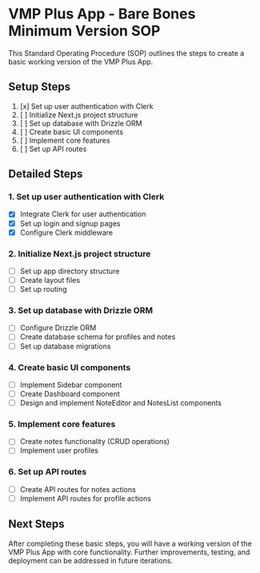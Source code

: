 # VMP Plus App - Bare Bones Minimum Version SOP

This Standard Operating Procedure (SOP) outlines the steps to create a basic working version of the VMP Plus App.

## Setup Steps

1. [x] Set up user authentication with Clerk
2. [ ] Initialize Next.js project structure
3. [ ] Set up database with Drizzle ORM
4. [ ] Create basic UI components
5. [ ] Implement core features
6. [ ] Set up API routes

## Detailed Steps

### 1. Set up user authentication with Clerk
- [x] Integrate Clerk for user authentication
- [x] Set up login and signup pages
- [x] Configure Clerk middleware

### 2. Initialize Next.js project structure
- [ ] Set up app directory structure
- [ ] Create layout files
- [ ] Set up routing

### 3. Set up database with Drizzle ORM
- [ ] Configure Drizzle ORM
- [ ] Create database schema for profiles and notes
- [ ] Set up database migrations

### 4. Create basic UI components
- [ ] Implement Sidebar component
- [ ] Create Dashboard component
- [ ] Design and implement NoteEditor and NotesList components

### 5. Implement core features
- [ ] Create notes functionality (CRUD operations)
- [ ] Implement user profiles

### 6. Set up API routes
- [ ] Create API routes for notes actions
- [ ] Implement API routes for profile actions

## Next Steps
After completing these basic steps, you will have a working version of the VMP Plus App with core functionality. Further improvements, testing, and deployment can be addressed in future iterations.